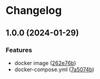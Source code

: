 # Changelog

## 1.0.0 (2024-01-29)


### Features

* docker image ([262e76b](https://github.com/Easen/mdns-repeater/commit/262e76b25ffba69223892496fef96b25c61389aa))
* docker-compose.yml ([7a5074b](https://github.com/Easen/mdns-repeater/commit/7a5074b12b1c8601dd60734ff956f66afd65a389))
